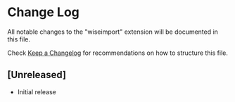 # Change Log

All notable changes to the "wiseimport" extension will be documented in this file.

Check [Keep a Changelog](http://keepachangelog.com/) for recommendations on how to structure this file.

## [Unreleased]

- Initial release